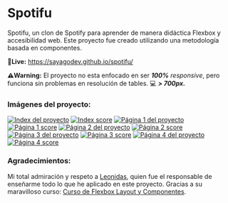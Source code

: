 # Spotifu
Spotifu, un clon de Spotify para aprender de manera didáctica Flexbox y accesibilidad web.
Este proyecto fue creado utilizando una metodología basada en componentes.

**🔴Live:** https://sayagodev.github.io/spotifu/ <br>

**⚠️Warning:** El proyecto no esta enfocado en ser _**100%**_ _responsive_,
pero funciona sin problemas en resolución de tables. 💻 _**> 700px.**_

### Imágenes del proyecto:

[![Index del proyecto](https://i.imgur.com/Yq3MQFI.png)](https://imgur.com/Yq3MQFI)
[![Index score](https://i.imgur.com/6KBcDLu.png)](https://imgur.com/6KBcDLu)
[![Página 1 del proyecto](https://i.imgur.com/bWYwht3.png)](https://imgur.com/bWYwht3)
[![Página 1 score](https://i.imgur.com/ervMJNl.png)](https://imgur.com/ervMJNl)
[![Página 2 del proyecto](https://i.imgur.com/CidTDLU.png)](https://imgur.com/CidTDLU)
[![Página 2 score](https://i.imgur.com/F2lyZrK.png)](https://imgur.com/F2lyZrK)
[![Página 3 del proyecto](https://i.imgur.com/h2PMVon.png)](https://imgur.com/h2PMVon)
[![Página 3 score](https://i.imgur.com/Peo47yQ.png)](https://imgur.com/Peo47yQ)
[![Página 4 del proyecto](https://i.imgur.com/OXQ4bJB.png)](https://imgur.com/OXQ4bJB)
[![Página 4 score](https://i.imgur.com/w10HlAX.png)](https://imgur.com/w10HlAX)

### Agradecimientos:
Mi total admiración y respeto a [Leonidas][leonidas], quien fue el responsable de enseñarme
todo lo que he aplicado en este proyecto. Gracias a su maravilloso curso: [Curso de Flexbox Layout y Componentes][curso].

[index]:https://bro.com "https://bro.com"
[leonidas]:https://leonidasesteban.com/ "https://leonidasesteban.com/"
[curso]:https://leonidasesteban.com/cursos/flexbox-componentes "https://leonidasesteban.com/cursos/flexbox-componentes"
